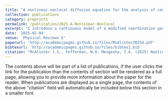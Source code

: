 ```yaml
---
title: "A nonlinear nonlocal diffusion equation for the analysis of continuous coordination and anti-coordination type games"
collection: publications
category: preprints
permalink: /publication/2025-A-Nonlinear-Nonlocal
excerpt: "I introduce a continuous model of a modified coordination game and examine the dynamic and equilibrium properties of the resulting nonlinear nonlocal diffusion equation"
date: '2025-01-04'
venue: 'Physical Reviews E'
paperurl: 'http://academicpages.github.io/files/McAlister2025d.pdf'
bibtexurl: 'http://academicpages.github.io/files/bibtex1.bib'
citation: "McAlister J.S., Fefferman, N.H. Mengesha, T.A. (2025) Nonlinear Nonlocal Diffusion Equation for the Analysis of Continuous Coordination and Anti-coordination Type Games. submitted to Physical Reviews E. https://doi.org/10.48550/arXiv.2506.13929"
---
```

The contents above will be part of a list of publications, if the user clicks the link for the publication than the contents of section will be rendered as a full page, allowing you to provide more information about the paper for the reader. When publications are displayed as a single page, the contents of the above "citation" field will automatically be included below this section in a smaller font.
